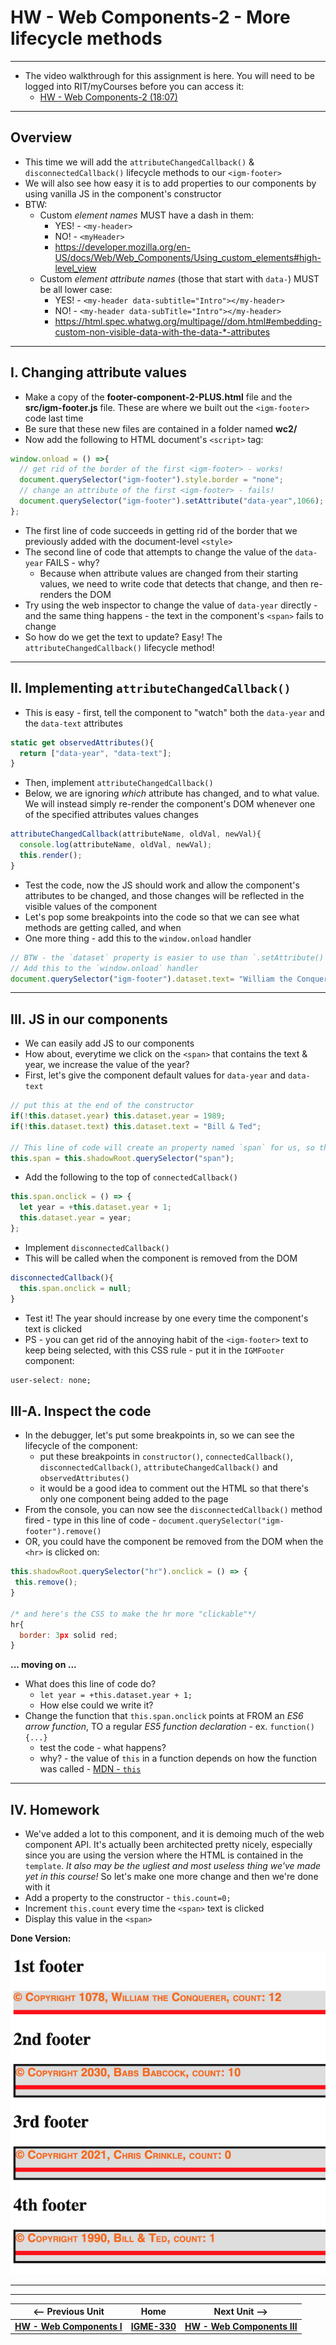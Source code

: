# HW - Web Components-2 - More lifecycle methods

<hr>

- The video walkthrough for this assignment is here. You will need to be logged into RIT/myCourses before you can access it:
  - [HW - Web Components-2 (18:07)]()

<hr>

## Overview
- This time we will add the `attributeChangedCallback()` & `disconnectedCallback()` lifecycle methods to our `<igm-footer>`
- We will also see how easy it is to add properties to our components by using vanilla JS in the component's constructor
- BTW:
  - Custom *element names* MUST have a dash in them:
      - YES! - `<my-header>`
      - NO! - `<myHeader>`
      - https://developer.mozilla.org/en-US/docs/Web/Web_Components/Using_custom_elements#high-level_view
  - Custom *element attribute names* (those that start with `data-`) MUST be all lower case:
    - YES! - `<my-header data-subtitle="Intro"></my-header>`
    - NO! - `<my-header data-subTitle="Intro"></my-header>`
    - https://html.spec.whatwg.org/multipage//dom.html#embedding-custom-non-visible-data-with-the-data-*-attributes

<hr>

## I. Changing attribute values

- Make a copy of the **footer-component-2-PLUS.html** file and the **src/igm-footer.js** file. These are where we built out the `<igm-footer>` code last time 
- Be sure that these new files are contained in a folder named **wc2/**
- Now add the following to HTML document's `<script>` tag:

```js
window.onload = () =>{
  // get rid of the border of the first <igm-footer> - works!
  document.querySelector("igm-footer").style.border = "none";
  // change an attribute of the first <igm-footer> - fails!
  document.querySelector("igm-footer").setAttribute("data-year",1066);
};
```

- The first line of code succeeds in getting rid of the border that we previously added with the document-level `<style>`
- The second line of code that attempts to change the value of the `data-year` FAILS - why?
  - Because when attribute values are changed from their starting values, we need to write code that detects that change, and then re-renders the DOM
- Try using the web inspector to change the value of `data-year` directly - and the same thing happens - the text in the component's `<span>` fails to change
- So how do we get the text to update? Easy! The `attributeChangedCallback()` lifecycle method!

<hr>

## II. Implementing `attributeChangedCallback()`

- This is easy - first, tell the component to "watch" both the `data-year` and the `data-text` attributes

```js
static get observedAttributes(){
  return ["data-year", "data-text"];
}
```

- Then, implement `attributeChangedCallback()`
- Below, we are ignoring *which* attribute has changed, and to what value. We will instead simply re-render the component's DOM whenever one of the specified attributes values changes

```js
attributeChangedCallback(attributeName, oldVal, newVal){
  console.log(attributeName, oldVal, newVal);
  this.render();
}
```

- Test the code, now the JS should work and allow the component's attributes to be changed, and those changes will be reflected in the visible values of the component
- Let's pop some breakpoints into the code so that we can see what methods are getting called, and when
- One more thing - add this to the `window.onload` handler

```js
// BTW - the `dataset` property is easier to use than `.setAttribute()`
// Add this to the `window.onload` handler
document.querySelector("igm-footer").dataset.text= "William the Conquerer";
```

<hr>

## III. JS in our components

- We can easily add JS to our components
- How about, everytime we click on the `<span>` that contains the text & year, we increase the value of the year?
- First, let's give the component default values for `data-year` and `data-text`

```js
// put this at the end of the constructor
if(!this.dataset.year) this.dataset.year = 1989;
if(!this.dataset.text) this.dataset.text = "Bill & Ted";

// This line of code will create an property named `span` for us, so that we don't have to keep calling this.shadowRoot.querySelector("span");
this.span = this.shadowRoot.querySelector("span");
```

- Add the following to the top of  `connectedCallback()`

```js
this.span.onclick = () => {
  let year = +this.dataset.year + 1;
  this.dataset.year = year;
};
```

- Implement `disconnectedCallback()`
- This will be called when the component is removed from the DOM

```js
disconnectedCallback(){
  this.span.onclick = null;
}
```

- Test it! The year should increase by one every time the component's text is clicked
- PS - you can get rid of the annoying habit of the `<igm-footer>` text to keep being selected, with this CSS rule - put it in the `IGMFooter` component:

```css
user-select: none;
```

## III-A. Inspect the code
- In the debugger, let's put some breakpoints in, so we can see the lifecycle of the component:
  - put these breakpoints in `constructor()`, `connectedCallback()`, `disconnectedCallback()`, `attributeChangedCallback()` and `observedAttributes()`
  - it would be a good idea to comment out the HTML so that there's only one component being added to the page
- From the console, you can now see the `disconnectedCallback()` method fired - type in this line of code - `document.querySelector("igm-footer").remove()`
- OR, you could have the component be removed from the DOM when the `<hr>` is clicked on:

```js
this.shadowRoot.querySelector("hr").onclick = () => {
 this.remove();
}

/* and here's the CSS to make the hr more "clickable"*/
hr{
  border: 3px solid red;
}
```

**... moving on ...**
- What does this line of code do?
  - `let year = +this.dataset.year + 1;`
  - How else could we write it?
- Change the function that `this.span.onclick` points at FROM an *ES6 arrow function*, TO a regular *ES5 function declaration* - ex. `function(){...}`
  - test the code - what happens?
  - why? - the value of `this` in a function depends on how the function was called - [MDN - `this`](https://developer.mozilla.org/en-US/docs/Web/JavaScript/Reference/Operators/this)

<hr>

## IV. Homework
- We've added a lot to this component, and it is demoing much of the web component API. It's actually been architected pretty nicely, especially since you are using the version where the HTML is contained in the `template`. *It also may be the ugliest and most useless thing we've made yet in this course!* So let's make one more change and then we're done with it
- Add a property to the constructor - `this.count=0;`
- Increment `this.count` every time the `<span>` text is clicked
- Display this value in the `<span>`

**Done Version:**

![screenshot](_images/_wc/HW-wc-8.png)

<hr><hr>

| <-- Previous Unit | Home | Next Unit -->
| --- | --- | --- 
|  [**HW - Web Components I**](HW-wc-1.md)  |  [**IGME-330**](../README.md) | [**HW - Web Components III**](HW-wc-3.md) 
